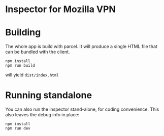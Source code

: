 
# Inspector for Mozilla VPN

# Building

The whole app is build with parcel. It will produce 
a single HTML file that can be bundled with the client.

```
npm install
npm run build
```
will yield `dist/index.html`


# Running standalone

You can also run the inspector stand-alone, for coding convenience. This also leaves the debug info in place:

```
npm install 
npm run dev 
```

